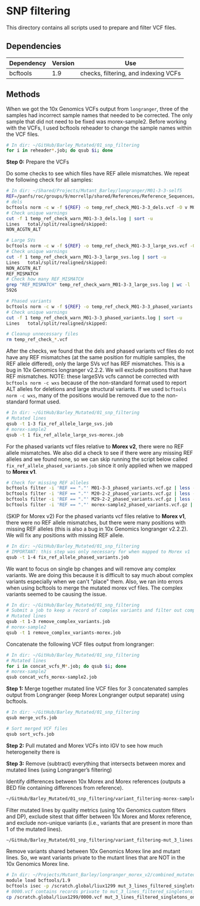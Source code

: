 # SNP filtering

This directory contains all scripts used to prepare and filter VCF files.

## Dependencies

| Dependency | Version | Use |
| ---------- | ------- | --- |
| bcftools | 1.9 | checks, filtering, and indexing VCFs |

## Methods

When we got the 10x Genomics VCFs output from `longranger`, three of the samples had incorrect sample names that needed to be corrected. The only sample that did not need to be fixed was morex-sample2. Before working with the VCFs, I used bcftools reheader to change the sample names within the VCF files.

```bash
# In dir: ~/GitHub/Barley_Mutated/01_snp_filtering
for i in reheader*.job; do qsub $i; done
```

**Step 0:** Prepare the VCFs

Do some checks to see which files have REF allele mismatches. We repeat the following check for all samples:

```bash
# In dir: ~/Shared/Projects/Mutant_Barley/longranger/M01-3-3-self5
REF=/panfs/roc/groups/9/morrellp/shared/References/Reference_Sequences/Barley/Morex_v2/Barley_Morex_V2_pseudomolecules_parts.fasta
# dels
bcftools norm -c w -f ${REF} -o temp_ref_check_M01-3-3_dels.vcf -O v M01-3-3_dels.vcf.gz >& temp_ref_check_warn_M01-3-3_dels.log
# Check unique warnings
cut -f 1 temp_ref_check_warn_M01-3-3_dels.log | sort -u
Lines   total/split/realigned/skipped:
NON_ACGTN_ALT

# Large SVs
bcftools norm -c w -f ${REF} -o temp_ref_check_M01-3-3_large_svs.vcf -O v M01-3-3_large_svs.vcf.gz >& temp_ref_check_warn_M01-3-3_large_svs.log
# Check unique warnings
cut -f 1 temp_ref_check_warn_M01-3-3_large_svs.log | sort -u
Lines   total/split/realigned/skipped:
NON_ACGTN_ALT
REF_MISMATCH
# Check how many REF_MISMATCH
grep "REF_MISMATCH" temp_ref_check_warn_M01-3-3_large_svs.log | wc -l
5926

# Phased variants
bcftools norm -c w -f ${REF} -o temp_ref_check_M01-3-3_phased_variants.vcf -O v M01-3-3_phased_variants.vcf.gz >& temp_ref_check_warn_M01-3-3_phased_variants.log
# Check unique warnings
cut -f 1 temp_ref_check_warn_M01-3-3_phased_variants.log | sort -u
Lines   total/split/realigned/skipped:

# Cleanup unnecessary files
rm temp_ref_check_*.vcf
```

After the checks, we found that the dels and phased variants vcf files do not have any REF mismatches (at the same position for multiple samples, the REF allele differed), only the large SVs vcf has REF mismatches. This is a bug in 10x Genomics longranger v2.2.2. We will exclude positions that have REF mismatches. NOTE: these largeSVs vcfs cannot be corrected with `bcftools norm -c wxs` because of the non-standard format used to report ALT alleles for deletions and large structural variants. If we used `bcftools norm -c wxs`, many of the positions would be removed due to the non-standard format used.

```bash
# In dir: ~/GitHub/Barley_Mutated/01_snp_filtering
# Mutated lines
qsub -t 1-3 fix_ref_allele_large_svs.job
# morex-sample2
qsub -t 1 fix_ref_allele_large_svs-morex.job
```

For the phased variants vcf files relative to **Morex v2**, there were no REF allele mismatches. We also did a check to see if there were any missing REF alleles and we found none, so we can skip running the script below called `fix_ref_allele_phased_variants.job` since it only applied when we mapped to **Morex v1**.

```bash
# Check for missing REF alleles
bcftools filter -i 'REF == "."' M01-3-3_phased_variants.vcf.gz | less -S
bcftools filter -i 'REF == "."' M20-2-2_phased_variants.vcf.gz | less -S
bcftools filter -i 'REF == "."' M29-2-2_phased_variants.vcf.gz | less -S
bcftools filter -i 'REF == "."' morex-sample2_phased_variants.vcf.gz | less -S
```

(SKIP for Morex v2) For the phased variants vcf files relative to **Morex v1**, there were no REF allele mismatches, but there were many positions with missing REF alleles (this is also a bug in 10x Genomics longranger v2.2.2). We will fix any positions with missing REF allele.

```bash
# In dir: ~/GitHub/Barley_Mutated/01_snp_filtering
# IMPORTANT: this step was only necessary for when mapped to Morex v1
qsub -t 1-4 fix_ref_allele_phased_variants.job
```

We want to focus on single bp changes and will remove any complex variants. We are doing this because it is difficult to say much about complex variants especially when we can't "place" them. Also, we ran into errors when using bcftools to merge the mutated morex vcf files. The complex variants seemed to be causing the issue.

```bash
# In dir: ~/GitHub/Barley_Mutated/01_snp_filtering
# Submit a job to keep a record of complex variants and filter out complex variants
# Mutated lines
qsub -t 1-3 remove_complex_variants.job
# morex-sample2
qsub -t 1 remove_complex_variants-morex.job
```

Concatenate the following VCF files output from longranger:

```bash
# In dir: ~/GitHub/Barley_Mutated/01_snp_filtering
# Mutated lines
for i in concat_vcfs_M*.job; do qsub $i; done
# morex-sample2
qsub concat_vcfs_morex-sample2.job
```

**Step 1:** Merge together mutated line VCF files for 3 concatenated samples output from Longranger (keep Morex Longranger output separate) using bcftools.

```bash
# In dir: ~/GitHub/Barley_Mutated/01_snp_filtering
qsub merge_vcfs.job

# Sort merged VCF files
qsub sort_vcfs.job
```

**Step 2:** Pull mutated and Morex VCFs into IGV to see how much heterogeneity there is

**Step 3:** Remove (subtract) everything that intersects between morex and mutated lines (using Longranger’s filtering)

Identify differences between 10x Morex and Morex references (outputs a BED file containing differences from reference).

```bash
~/GitHub/Barley_Mutated/01_snp_filtering/variant_filtering-morex-sample2.sh
```

Filter mutated lines by quality metrics (using 10x Genomics custom filters and DP), exclude sitest that differ between 10x Morex and Morex reference, and exclude non-unique variants (i.e., variants that are present in more than 1 of the mutated lines).

```bash
~/GitHub/Barley_Mutated/01_snp_filtering/variant_filtering-mut_3_lines.sh
```

Remove variants shared between 10x Genomics Morex line and mutant lines. So, we want variants private to the mutant lines that are NOT in the 10x Genomics Morex line.

```bash
# In dir: ~/Projects/Mutant_Barley/longranger_morex_v2/combined_mutated/Filtered
module load bcftools/1.9
bcftools isec -p /scratch.global/liux1299 mut_3_lines_filtered_singletons_only_annotated_DEL.vcf.gz
# 0000.vcf contains records private to mut_3_lines_filtered_singletons_only_annotated_DEL.vcf.gz
cp /scratch.global/liux1299/0000.vcf mut_3_lines_filtered_singletons_only_annotated_DEL_de_novo_sites.vcf
```

